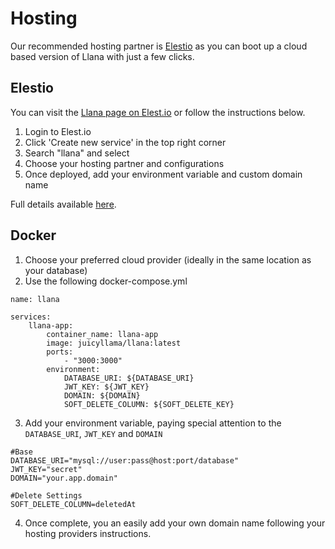 # Hosting

Our recommended hosting partner is [Elestio](https://elest.io/open-source/llana) as you can boot up a cloud based version of Llana with just a few clicks. 

## Elestio

You can visit the [Llana page on Elest.io](https://elest.io/open-source/llana) or follow the instructions below.

1. Login to Elest.io
2. Click 'Create new service' in the top right corner
3. Search "llana" and select
4. Choose your hosting partner and configurations
5. Once deployed, add your environment variable and custom domain name

Full details available [here](https://elest.io/open-source/llana). 

## Docker

1. Choose your preferred cloud provider (ideally in the same location as your database)
2. Use the following docker-compose.yml

```
name: llana

services:
    llana-app:
        container_name: llana-app
        image: juicyllama/llana:latest
        ports:
            - "3000:3000"
        environment:
            DATABASE_URI: ${DATABASE_URI}
            JWT_KEY: ${JWT_KEY}
            DOMAIN: ${DOMAIN}
            SOFT_DELETE_COLUMN: ${SOFT_DELETE_KEY}
```

3. Add your environment variable, paying special attention to the `DATABASE_URI`, `JWT_KEY` and `DOMAIN`

```
#Base
DATABASE_URI="mysql://user:pass@host:port/database"
JWT_KEY="secret"
DOMAIN="your.app.domain"

#Delete Settings
SOFT_DELETE_COLUMN=deletedAt

```

4. Once complete, you an easily add your own domain name following your hosting providers instructions.